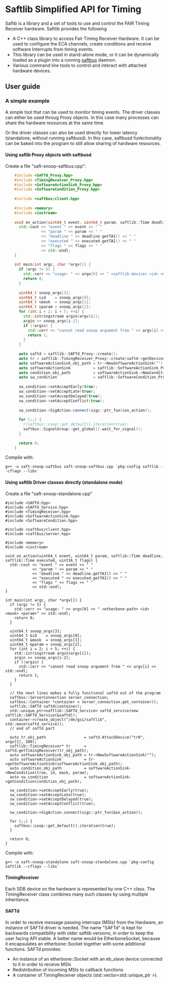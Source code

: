 # Saftlib Simplified API for Timing

Saflib is a library and a set of tools to use and control the FAIR Timing Receiver hardware.
Saftlib provides the following
  - A C++ class library to access Fair Timing Receiver Hardware. It can be used to configure the ECA channels, create conditions and receive software Interrupts from timing events. 
  - This library can be used in stand-alone mode, or it can be dynamically loaded as a plugin into a running [saftbus](../saftbus/README.md) daemon.
  - Various command line tools to control and interact with attached hardware devices.

## User guide

### A simple example

A simple tool that can be used to monitor timing events.
The driver classes can either be used throug Proxy objects. In this case many processes can share the hardware resources at the same time.

Or the driver classes can also be used directly for lower latency (standalone, without running saftbusd). In this case, saftbusd funkctionality can be baked into the program to still allow sharing of hardware resources. 

#### Using saflib Proxy objects with saftbusd
Create a file "saft-snoop-saftbus.cpp":
```C++
    #include <SAFTd_Proxy.hpp>
    #include <TimingReceiver_Proxy.hpp>
    #include <SoftwareActionSink_Proxy.hpp>
    #include <SoftwareCondition_Proxy.hpp>
    
    #include <saftbus/client.hpp>
    
    #include <memory>
    #include <iostream>
    
    void on_action(uint64_t event, uint64_t param, saftlib::Time deadline, saftlib::Time executed, uint16_t flags) {
      std::cout << "event " << event << " " 
                << "param " << param << " " 
                << "deadline " << deadline.getTAI() << " "
                << "executed " << executed.getTAI() << " " 
                << "flags " << flags << " "
                << std::endl;
    }
    
    int main(int argc, char *argv[]) {
      if (argc != 5) {
        std::cerr << "usage: " << argv[0] << " <saftlib-device> <id> <mask> <param>" << std::endl;
        return 0;
      }
    
      uint64_t snoop_args[3]; 
      uint64_t &id    = snoop_args[0];
      uint64_t &mask  = snoop_args[1];
      uint64_t &param = snoop_args[2];
      for (int i = 2; i < 5; ++i) {
        std::istringstream argin(argv[i]);
        argin >> snoop_args[i-2];
        if (!argin) {
          std::cerr << "cannot read snoop argument from " << argv[i] << std::endl;
          return 1;
        }
      }
    
      auto saftd = saftlib::SAFTd_Proxy::create();
      auto tr = saftlib::TimingReceiver_Proxy::create(saftd->getDevices()[argv[1]]);
      auto softwareActionSink_obj_path = tr->NewSoftwareActionSink("");
      auto softwareActionSink          = saftlib::SoftwareActionSink_Proxy::create(softwareActionSink_obj_path);
      auto condition_obj_path          = softwareActionSink->NewCondition(true, id, mask, param);
      auto sw_condition                = saftlib::SoftwareCondition_Proxy::create(condition_obj_path);
    
      sw_condition->setAcceptEarly(true);
      sw_condition->setAcceptLate(true);
      sw_condition->setAcceptDelayed(true);
      sw_condition->setAcceptConflict(true);
    
      sw_condition->SigAction.connect(sigc::ptr_fun(&on_action));
    
      for (;;) {
        //saftbus::Loop::get_default().iteration(true); 
        saftbus::SignalGroup::get_global().wait_for_signal();
      }
    
      return 0;
    }
```
Compile with: 

    g++ -o saft-snoop-saftbus saft-snoop-saftbus.cpp `pkg-config saftlib --cflags --libs`

#### Using saftlib Driver classes directly (standalone mode)
Create a file "saft-snoop-standalone.cpp"

    #include <SAFTd.hpp>
    #include <SAFTd_Service.hpp>
    #include <TimingReceiver.hpp>
    #include <SoftwareActionSink.hpp>
    #include <SoftwareCondition.hpp>
    
    #include <saftbus/client.hpp>
    #include <saftbus/server.hpp>
    
    #include <memory>
    #include <iostream>
    
    void on_action(uint64_t event, uint64_t param, saftlib::Time deadline, saftlib::Time executed, uint16_t flags) {
      std::cout << "event " << event << " " 
                << "param " << param << " " 
                << "deadline " << deadline.getTAI() << " "
                << "executed " << executed.getTAI() << " " 
                << "flags " << flags << " "
                << std::endl;
    }
    
    int main(int argc, char *argv[]) {
      if (argc != 5) {
        std::cerr << "usage: " << argv[0] << " <etherbone-path> <id> <mask> <param>" << std::endl;
        return 0;
      }
    
      uint64_t snoop_args[3]; 
      uint64_t &id    = snoop_args[0];
      uint64_t &mask  = snoop_args[1];
      uint64_t &param = snoop_args[2];
      for (int i = 2; i < 5; ++i) {
        std::istringstream argin(argv[i]);
        argin >> snoop_args[i-2];
        if (!argin) {
          std::cerr << "cannot read snoop argument from " << argv[i] << std::endl;
          return 1;
        }
      }
    
      // the next lines makes a fully functional saftd out of the program 
      saftbus::ServerConnection server_connection;
      saftbus::Container *container = server_connection.get_container();
      saftlib::SAFTd saftd(container); 
      std::unique_ptr<saftlib::SAFTd_Service> saftd_service(new saftlib::SAFTd_Service(&saftd));
      container->create_object("/de/gsi/saftlib", std::move(saftd_service));
      // end of saftd part
    
      auto tr_obj_path                 = saftd.AttachDevice("tr0", argv[1], 100);                  
      saftlib::TimingReceiver* tr      = saftd.getTimingReceiver(tr_obj_path);                     
      auto softwareActionSink_obj_path = tr->NewSoftwareActionSink("");                            
      auto softwareActionSink          = tr->getSoftwareActionSink(softwareActionSink_obj_path);   
      auto condition_obj_path          = softwareActionSink->NewCondition(true, id, mask, param);  
      auto sw_condition                = softwareActionSink->getCondition(condition_obj_path);     
    
      sw_condition->setAcceptEarly(true);
      sw_condition->setAcceptLate(true);
      sw_condition->setAcceptDelayed(true);
      sw_condition->setAcceptConflict(true);
    
      sw_condition->SigAction.connect(sigc::ptr_fun(&on_action));
    
      for (;;) {
        saftbus::Loop::get_default().iteration(true); 
      }
    
      return 0;
    }

Compile with:

    g++ -o saft-snoop-standalone saft-snoop-standalone.cpp `pkg-config saftlib --cflags --libs`
#### TimingReceiver
Each SDB device on the hardware is represented by one C++ class. 
The TimingReceiver class combines many such classes by using multiple inheritance.

#### SAFTd
In order to receive message passing interrups (MSIs) from the Hardware, an instance of SAFTd driver is needed. 
The name "SAFTd" is kept for backwards compatibility with older saftlib versions, in order to keep the user facing API stable.
A better name would be EtherboneSocket, because it encapsulates an etherbone::Socket together with some additional functions.
SAFTd provides:
 - An instance of an etherbone::Socket with an eb_slave device connected to it in order to receive MSIs
 - Redistribution of incoming MSIs to callback functions
 - A container of TimingReceiver objects (std::vector<std::unique_ptr<TimingReceiver> >). 




